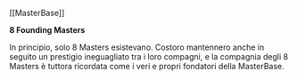 [[MasterBase]]

**8 Founding Masters**

In principio, solo 8 Masters esistevano. Costoro mantennero anche in seguito un prestigio ineguagliato tra i loro compagni, e la compagnia degli 8 Masters è tuttora ricordata come i veri e propri fondatori della MasterBase.